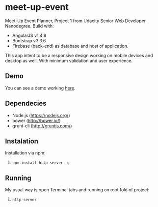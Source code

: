 # meet-up-event
Meet-Up Event Planner, Project 1 from Udacity Senior Web Developer Nanodegree. Build with:
- AngularJS v1.4.9
- Bootstrap v3.3.6
- Firebase (back-end) as database and host of application.

This app intent to be a responsive design working on mobile devices and desktop as well. With minimum validation and user experience.

## Demo
You can see a demo working [here](https://udacityone.firebaseapp.com/).

## Dependecies
- Node.js (https://nodejs.org/)
- bower (http://bower.io/)
- grunt-cli (http://gruntjs.com/)

## Instalation
Installation via npm:
1. `npm install http-server -g`

## Running
My usual way is open Terminal tabs and running on root fold of project:
1. `http-server`

